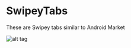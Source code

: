 # SwipeyTabs

These are Swipey tabs similar to Android Market 

![alt tag](http://i.imgur.com/oOmNJpv.jpg)

